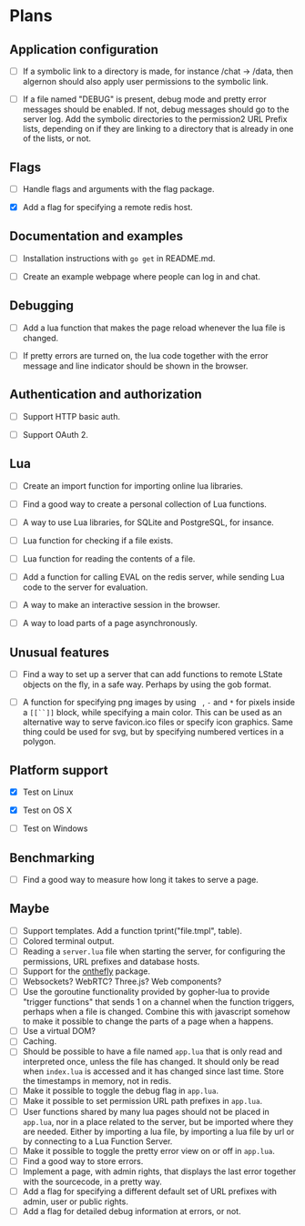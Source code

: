 # Plans

Application configuration
-------------------------

- [ ] If a symbolic link to a directory is made, for instance /chat -> /data, then algernon should also apply user permissions to the symbolic link.
- [ ] If a file named "DEBUG" is present, debug mode and pretty error messages should be enabled. If not, debug messages should go to the server log. Add the symbolic directories to the permission2 URL Prefix lists, depending on if they are linking to a directory that is already in one of the lists, or not.


Flags
-----

- [ ] Handle flags and arguments with the flag package.
- [X] Add a flag for specifying a remote redis host.


Documentation and examples
--------------------------

- [ ] Installation instructions with `go get` in README.md.
- [ ] Create an example webpage where people can log in and chat.


Debugging
---------

- [ ] Add a lua function that makes the page reload whenever the lua file is changed.
- [ ] If pretty errors are turned on, the lua code together with the error message and line indicator should be shown in the browser.


Authentication and authorization
--------------------------------

- [ ] Support HTTP basic auth.
- [ ] Support OAuth 2.


Lua
---

- [ ] Create an import function for importing online lua libraries.
- [ ] Find a good way to create a personal collection of Lua functions.
- [ ] A way to use Lua libraries, for SQLite and PostgreSQL, for insance.
- [ ] Lua function for checking if a file exists.
- [ ] Lua function for reading the contents of a file.
- [ ] Add a function for calling EVAL on the redis server, while sending Lua code to the server for evaluation.
- [ ] A way to make an interactive session in the browser.
- [ ] A way to load parts of a page asynchronously.


Unusual features
------------

- [ ] Find a way to set up a server that can add functions to remote LState objects on the fly, in a safe way. Perhaps by using the gob format.
- [ ] A function for specifying png images by using ` `, `-` and `*` for pixels inside a `[[``]]` block, while specifying a main color. This can be used as an alternative way to serve favicon.ico files or specify icon graphics. Same thing could be used for svg, but by specifying numbered vertices in a polygon.


Platform support
----------------

- [X] Test on Linux
- [X] Test on OS X
- [ ] Test on Windows


Benchmarking
------------

- [ ] Find a good way to measure how long it takes to serve a page.


Maybe
-----

- [ ] Support templates. Add a function tprint("file.tmpl", table).
- [ ] Colored terminal output.
- [ ] Reading a `server.lua` file when starting the server, for configuring the permissions, URL prefixes and database hosts.
- [ ] Support for the [onthefly](https://github.com/xyproto/onthefly) package.
- [ ] Websockets? WebRTC? Three.js? Web components?
- [ ] Use the goroutine functionality provided by gopher-lua to provide "trigger functions" that sends 1 on a channel when the function triggers, perhaps when a file is changed. Combine this with javascript somehow to make it possible to change the parts of a page when a happens.
- [ ] Use a virtual DOM?
- [ ] Caching.
- [ ] Should be possible to have a file named `app.lua` that is only read and interpreted once, unless the file has changed. It should only be read when `index.lua` is accessed and it has changed since last time. Store the timestamps in memory, not in redis.
- [ ] Make it possible to toggle the debug flag in `app.lua`.
- [ ] Make it possible to set permission URL path prefixes in `app.lua`.
- [ ] User functions shared by many lua pages should not be placed in `app.lua`, nor in a place related to the server, but be imported where they are needed. Either by importing a lua file, by importing a lua file by url or by connecting to a Lua Function Server.
- [ ] Make it possible to toggle the pretty error view on or off in `app.lua`.
- [ ] Find a good way to store errors.
- [ ] Implement a page, with admin rights, that displays the last error together with the sourcecode, in a pretty way.
- [ ] Add a flag for specifying a different default set of URL prefixes with admin, user or public rights.
- [ ] Add a flag for detailed debug information at errors, or not.
